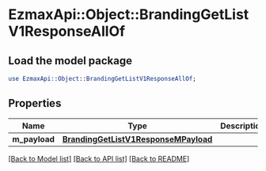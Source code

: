 # EzmaxApi::Object::BrandingGetListV1ResponseAllOf

## Load the model package
```perl
use EzmaxApi::Object::BrandingGetListV1ResponseAllOf;
```

## Properties
Name | Type | Description | Notes
------------ | ------------- | ------------- | -------------
**m_payload** | [**BrandingGetListV1ResponseMPayload**](BrandingGetListV1ResponseMPayload.md) |  | 

[[Back to Model list]](../README.md#documentation-for-models) [[Back to API list]](../README.md#documentation-for-api-endpoints) [[Back to README]](../README.md)


